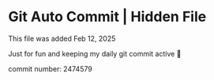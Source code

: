 # Git Auto Commit | Hidden File

This file was added Feb 12, 2025

Just for fun and keeping my daily git commit active 🤪

commit number: 2474579
